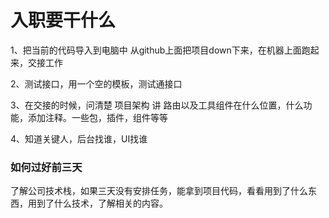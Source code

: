 # 入职要干什么

1、把当前的代码导入到电脑中 从github上面把项目down下来，在机器上面跑起来，交接工作

2、测试接口，用一个空的模板，测试通接口

3、在交接的时候，问清楚 项目架构 讲 路由以及工具组件在什么位置，什么功能，添加注释。一些包，插件，组件等等

4、知道关键人，后台找谁，UI找谁

### 如何过好前三天

了解公司技术栈，如果三天没有安排任务，能拿到项目代码，看看用到了什么东西，用到了什么技术，了解相关的内容。
